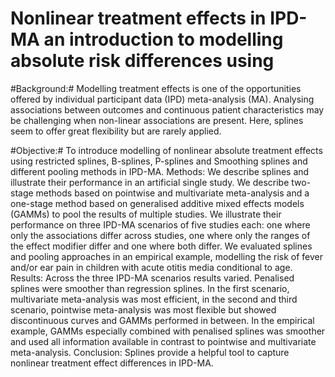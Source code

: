 # Nonlinear treatment effects in IPD-MA an introduction to modelling absolute risk differences using 



#Background:# 
Modelling treatment effects is one of the opportunities offered by individual participant data (IPD) meta-analysis (MA). Analysing associations between outcomes and continuous patient characteristics may be challenging when non-linear associations are present. Here, splines seem to offer great flexibility but are rarely applied.  

#Objective:#  To introduce modelling of nonlinear absolute treatment effects using restricted splines, B-splines, P-splines and Smoothing splines and different pooling methods in IPD-MA.  Methods: We describe splines and illustrate their performance in an artificial single study. We describe two-stage methods based on pointwise and multivariate meta-analysis and a one-stage method based on generalised additive mixed effects models (GAMMs) to pool the results of multiple studies. We illustrate their performance on three IPD-MA scenarios of five studies each: one where only the associations differ across studies, one where only the ranges of the effect modifier differ and one where both differ. We evaluated splines and pooling approaches in an empirical example, modelling the risk of fever and/or ear pain in children with acute otitis media conditional to age.  Results: Across the three IPD-MA scenarios results varied. Penalised splines were smoother than regression splines. In the first scenario, multivariate meta-analysis was most efficient, in the second and third scenario, pointwise meta-analysis was most flexible but showed discontinuous curves and GAMMs performed in between. In the empirical example, GAMMs especially combined with penalised splines was smoother and used all information available in contrast to pointwise and multivariate meta-analysis.  Conclusion: Splines provide a helpful tool to capture nonlinear treatment effect differences in IPD-MA.








